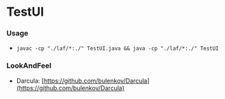 # TestUI

### Usage
* `javac -cp "./laf/*:./" TestUI.java && java -cp "./laf/*:./" TestUI`

### LookAndFeel
* Darcula: [https://github.com/bulenkov/Darcula](https://github.com/bulenkov/Darcula)

